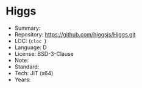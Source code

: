 # Higgs

* Summary:    
* Repository: https://github.com/higgsjs/Higgs.git
* LOC:        (`cloc `)
* Language:   D
* License:    BSD-3-Clause
* Note:       
* Standard:   
* Tech:       JIT (x64)
* Years:      
